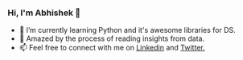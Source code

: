 ### Hi, I'm Abhishek 👋

- 🌱 I’m currently learning Python and it's awesome libraries for DS.
- 🔭 Amazed by the process of reading insights from data.
- 📫 Feel free to connect with me on [Linkedin](https://linkedin.com/in/akpmpr) and [Twitter.](https://twitter.com/datasafari)
